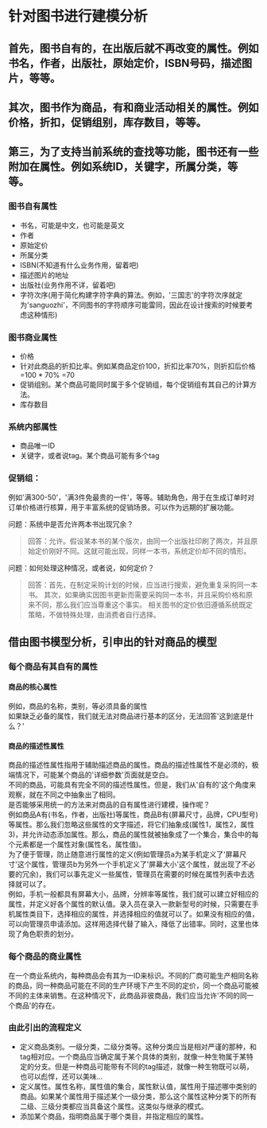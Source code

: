 # 针对图书进行建模分析

## 首先，图书自有的，在出版后就不再改变的属性。例如书名，作者，出版社，原始定价，ISBN号码，描述图片，等等。
## 其次，图书作为商品，有和商业活动相关的属性。例如价格，折扣，促销组别，库存数目，等等。
## 第三，为了支持当前系统的查找等功能，图书还有一些附加在属性。例如系统ID，关键字，所属分类，等等。

### 图书自有属性
- 书名，可能是中文，也可能是英文
- 作者
- 原始定价
- 所属分类
- ISBN(不知道有什么业务作用，留着吧)
- 描述图片的地址
- 出版社(业务作用不详，留着吧)
- 字符次序(用于简化构建字符字典的算法。例如，'三国志'的字符次序就定为'sanguozhi'，不同图书的字符顺序可能雷同，因此在设计搜索的时候要考虑这种情形)

### 图书商业属性
- 价格
- 针对此商品的折扣比率。例如某商品定价100，折扣比率70%，则折扣后价格=100 * 70% =70
- 促销组别。某个商品可能同时属于多个促销组，每个促销组有其自己的计算方法。
- 库存数目

### 系统内部属性
- 商品唯一ID
- 关键字，或者说tag。某个商品可能有多个tag

### 促销组：
例如'满300-50'，'满3件免最贵的一件'，等等。辅助角色，用于在生成订单时对订单价格进行核算，用于丰富系统的促销场景。可以作为远期的扩展功能。

问题：系统中是否允许两本书出现冗余？
> 回答：允许。假设某本书的某个版次，由同一个出版社印刷了两次，并且原始定价刚好不同。这就可能出现，同样一本书，系统定价却不同的情形。

问题：如何处理这种情况，或者说，如何定价？
> 回答：首先，在制定采购计划的时候，应当进行搜索，避免重复采购同一本书。
  其次，如果确实因图书更新而需要采购同一本书，并且采购价格和原来不同，那么我们应当尊重这个事实。
  相关图书的定价依旧遵循系统既定策略，不做特殊处理，由消费者自行选择。


## 借由图书模型分析，引申出的针对商品的模型

### 每个商品有其自有的属性
#### 商品的核心属性
例如，商品的名称，类别，等必须具备的属性<br/> 如果缺乏必备的属性，我们就无法对商品进行基本的区分，无法回答'这到底是什么？'

#### 商品的描述性属性
商品的描述性属性指用于辅助描述商品的属性。商品的描述性属性不是必须的，极端情况下，可能某个商品的'详细参数'页面就是空白。<br/>
不同的商品，可能具有完全不同的描述性属性。但是，我们从'自有的'这个角度来观察，就在不同之中抽象出了相同。<br/>
是否能够采用统一的方法来对商品的自有属性进行建模，操作呢？ <br/>
例如商品A有(书名，作者，出版社)等属性，商品B有(屏幕尺寸，品牌，CPU型号)等属性。那么我们忽略这些属性的文字描述，将它们抽象成(属性1，属性2，属性3)，并允许动态添加属性。那么，商品的属性就被抽象成了一个集合，集合中的每个元素都是一个属性对象(属性名，属性值)。<br/>
为了便于管理，防止随意进行属性的定义(例如管理员a为某手机定义了'屏幕尺寸'这个属性，管理员b为另外一个手机定义了'屏幕大小'这个属性，就出现了不必要的冗余)，我们可以事先定义一些属性，管理员在需要的时候在属性列表中去选择就可以了。<br/>
例如，手机一般都具有屏幕大小，品牌，分辨率等属性，我们就可以建立好相应的属性，并定义好各个属性的默认值。录入员在录入一款新型号的时候，只需要在手机属性类目下，选择相应的属性，并选择相应的值就可以了。如果没有相应的值，可以向管理员申请添加。这样用选择代替了输入，降低了出错率。同时，这里也体现了角色职责的划分。<br/>

### 每个商品的商业属性
在一个商业系统内，每种商品会有其为一ID来标识。不同的厂商可能生产相同名称的商品，同一种商品可能在不同的生产环境下产生不同的定价，同一个商品可能被不同的主体来销售。在这种情况下，此商品非彼商品，我们应当允许'不同的同一个商品'的存在。

### 由此引出的流程定义
- 定义商品类别。一级分类，二级分类等。这种分类应当是相对严谨的那种，和tag相对应。一个商品应当确定属于某个具体的类别，就像一种生物属于某特定的分支。但是一种商品可能带有不同的tag描述，就像一种生物既可以萌，也可以彪悍，还可以美味...
- 定义属性。属性名称，属性值的集合，属性默认值，属性用于描述哪中类别的商品。如果某个属性用于描述某个一级分类，那么这个属性这种分类下的所有二级、三级分类都应当具备这个属性。这类似与继承的模式。
- 添加某个商品，指明商品属于哪个类目，并指定相应的属性。
